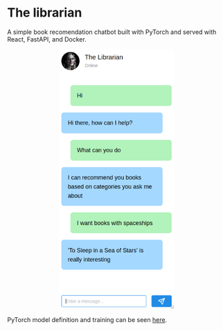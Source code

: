 # The librarian
A simple book recomendation chatbot built with PyTorch and served with React, FastAPI, and Docker.
<p align="center">
  <img height="600" src="docs/img/app.png">
</p>

PyTorch model definition and training can be seen [here](https://github.com/danngalann/book-recomendation-chatbot).
